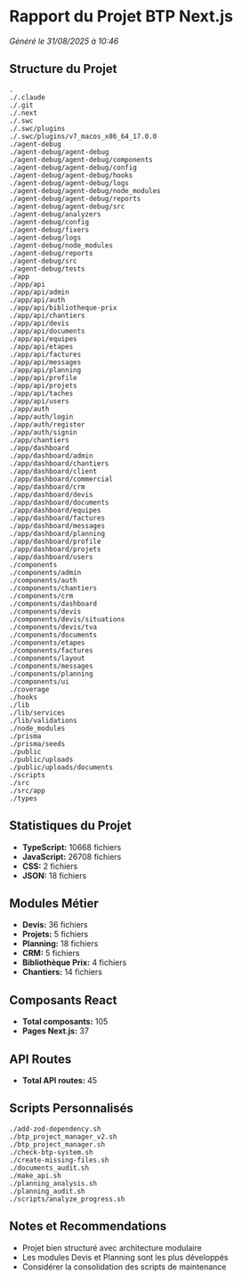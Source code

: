 # Rapport du Projet BTP Next.js
*Généré le 31/08/2025 à 10:46*

## Structure du Projet
```
.
./.claude
./.git
./.next
./.swc
./.swc/plugins
./.swc/plugins/v7_macos_x86_64_17.0.0
./agent-debug
./agent-debug/agent-debug
./agent-debug/agent-debug/components
./agent-debug/agent-debug/config
./agent-debug/agent-debug/hooks
./agent-debug/agent-debug/logs
./agent-debug/agent-debug/node_modules
./agent-debug/agent-debug/reports
./agent-debug/agent-debug/src
./agent-debug/analyzers
./agent-debug/config
./agent-debug/fixers
./agent-debug/logs
./agent-debug/node_modules
./agent-debug/reports
./agent-debug/src
./agent-debug/tests
./app
./app/api
./app/api/admin
./app/api/auth
./app/api/bibliotheque-prix
./app/api/chantiers
./app/api/devis
./app/api/documents
./app/api/equipes
./app/api/etapes
./app/api/factures
./app/api/messages
./app/api/planning
./app/api/profile
./app/api/projets
./app/api/taches
./app/api/users
./app/auth
./app/auth/login
./app/auth/register
./app/auth/signin
./app/chantiers
./app/dashboard
./app/dashboard/admin
./app/dashboard/chantiers
./app/dashboard/client
./app/dashboard/commercial
./app/dashboard/crm
./app/dashboard/devis
./app/dashboard/documents
./app/dashboard/equipes
./app/dashboard/factures
./app/dashboard/messages
./app/dashboard/planning
./app/dashboard/profile
./app/dashboard/projets
./app/dashboard/users
./components
./components/admin
./components/auth
./components/chantiers
./components/crm
./components/dashboard
./components/devis
./components/devis/situations
./components/devis/tva
./components/documents
./components/etapes
./components/factures
./components/layout
./components/messages
./components/planning
./components/ui
./coverage
./hooks
./lib
./lib/services
./lib/validations
./node_modules
./prisma
./prisma/seeds
./public
./public/uploads
./public/uploads/documents
./scripts
./src
./src/app
./types
```

## Statistiques du Projet
- **TypeScript:**    10668 fichiers
- **JavaScript:**    26708 fichiers
- **CSS:**        2 fichiers
- **JSON:**       18 fichiers

## Modules Métier
- **Devis:**       36 fichiers
- **Projets:**        5 fichiers
- **Planning:**       18 fichiers
- **CRM:**        5 fichiers
- **Bibliothèque Prix:**        4 fichiers
- **Chantiers:**       14 fichiers

## Composants React
- **Total composants:**      105
- **Pages Next.js:**       37

## API Routes
- **Total API routes:**       45

## Scripts Personnalisés
```
./add-zod-dependency.sh
./btp_project_manager_v2.sh
./btp_project_manager.sh
./check-btp-system.sh
./create-missing-files.sh
./documents_audit.sh
./make_api.sh
./planning_analysis.sh
./planning_audit.sh
./scripts/analyze_progress.sh
```

## Notes et Recommendations
- Projet bien structuré avec architecture modulaire
- Les modules Devis et Planning sont les plus développés
- Considérer la consolidation des scripts de maintenance

